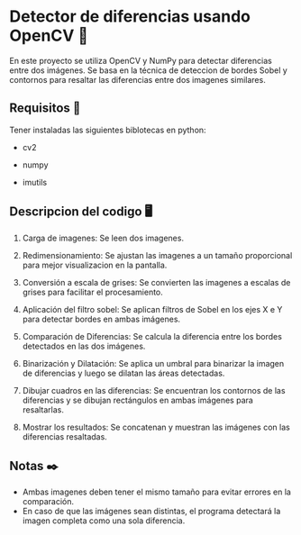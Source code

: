 # Detector de diferencias usando OpenCV 👀
En este proyecto se utiliza OpenCV y NumPy para detectar diferencias entre dos imágenes. Se basa en la técnica de deteccion de bordes Sobel y contornos para resaltar las diferencias entre dos imagenes similares. 

## Requisitos 🔨
Tener instaladas las siguientes biblotecas en python:

 - cv2
 
 - numpy
 
 - imutils

## Descripcion del codigo 🖥️
 1. Carga de imagenes:
     Se leen dos imagenes.
    
 2. Redimensionamiento:
     Se ajustan las imagenes a un tamaño proporcional para mejor visualizacion en la pantalla.
    
 3. Conversión a escala de grises:
     Se convierten las imagenes a escalas de grises para facilitar el procesamiento.
    
 4. Aplicación del filtro sobel:
     Se aplican filtros de Sobel en los ejes X e Y para detectar bordes en ambas imágenes.
    
 5. Comparación de Diferencias:
     Se calcula la diferencia entre los bordes detectados en las dos imágenes.
    
 6. Binarización y Dilatación:
     Se aplica un umbral para binarizar la imagen de diferencias y luego se dilatan las áreas detectadas.
    
 7. Dibujar cuadros en las diferencias:
     Se encuentran los contornos de las diferencias y se dibujan rectángulos en ambas imágenes para resaltarlas.
    
 8. Mostrar los resultados:
     Se concatenan y muestran las imágenes con las diferencias resaltadas.
    
   
## Notas ✒️
- Ambas imagenes deben tener el mismo tamaño para evitar errores en la comparación.
- En caso de que las imágenes sean distintas, el programa detectará la imagen completa como una sola diferencia.

